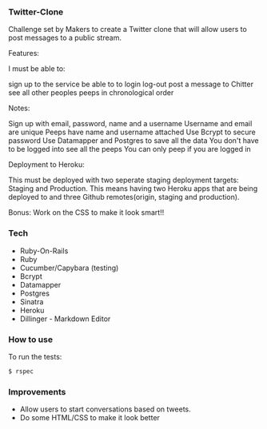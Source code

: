 ### Twitter-Clone

Challenge set by Makers to create a Twitter clone that will allow users to post messages to a public stream.

Features:

I must be able to:

sign up to the service
be able to to login
log-out
post a message to Chitter
see all other peoples peeps in chronological order

Notes:

Sign up with email, password, name and a username
Username and email are unique
Peeps have name and username attached
Use Bcrypt to secure password
Use Datamapper and Postgres to save all the data
You don't have to be logged into see all the peeps
You can only peep if you are logged in

Deployment to Heroku:

This must be deployed with two seperate staging deployment targets: Staging and Production. This means having two Heroku apps that are being deployed to and three Github remotes(origin, staging and production).

Bonus:
Work on the CSS to make it look smart!!


### Tech

* Ruby-On-Rails
* Ruby
* Cucumber/Capybara (testing)
* Bcrypt
* Datamapper
* Postgres
* Sinatra
* Heroku
* Dillinger - Markdown Editor

### How to use


To run the tests:
```sh
$ rspec

```


### Improvements

* Allow users to start conversations based on tweets.
* Do some HTML/CSS to make it look better




